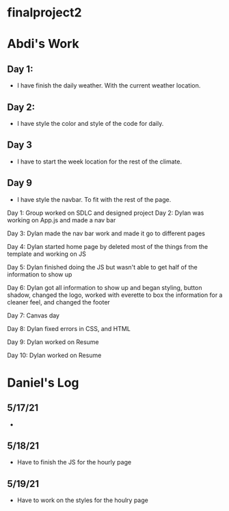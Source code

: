 # finalproject2


# Abdi's Work
## Day 1: 
- I have finish the daily weather. With the current weather location. 
## Day 2:
- I have style the color and style of the code for daily. 
## Day 3
- I have to start the week location for the rest of the climate.
## Day 9 
- I have style the navbar. To fit with the rest of the page.


Day 1:
Group worked on SDLC and designed project
Day 2:
Dylan was working on App.js and made a nav bar

Day 3:
Dylan made the nav bar work and made it go to different pages

Day 4:
Dylan started home page by deleted most of the things from the template and working on JS

Day 5:
Dylan finished doing the JS but wasn't able to get half of the information to show up

Day 6:
Dylan got all information to show up and began styling, button shadow, changed the logo, worked with everette to box the information for a cleaner feel, and changed the footer

Day 7:
Canvas day

Day 8:
Dylan fixed errors in CSS, and HTML

Day 9: 
Dylan worked on Resume

Day 10:
Dylan worked on Resume

# Daniel's Log

## 5/17/21
- 

## 5/18/21
- Have to finish the JS for the hourly page

## 5/19/21
- Have to work on the styles for the houlry page